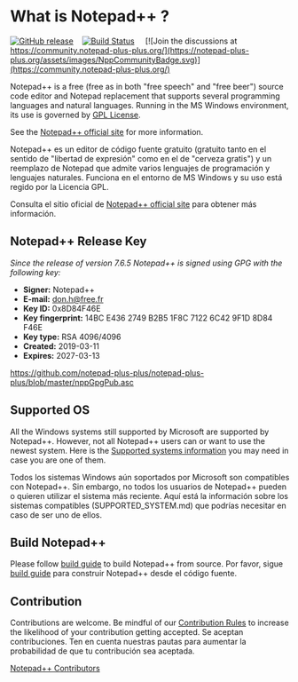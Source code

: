 What is Notepad++ ?
===================

[![GitHub release](https://img.shields.io/github/release/notepad-plus-plus/notepad-plus-plus.svg)](../../releases/latest)&nbsp;&nbsp;&nbsp;&nbsp;[![Build Status](https://img.shields.io/github/actions/workflow/status/notepad-plus-plus/notepad-plus-plus/CI_build.yml)](https://github.com/notepad-plus-plus/notepad-plus-plus/actions/workflows/CI_build.yml)
&nbsp;&nbsp;&nbsp;&nbsp;[![Join the discussions at https://community.notepad-plus-plus.org/](https://notepad-plus-plus.org/assets/images/NppCommunityBadge.svg)](https://community.notepad-plus-plus.org/)

Notepad++ is a free (free as in both "free speech" and "free beer") source code
editor and Notepad replacement that supports several programming languages and
natural languages. Running in the MS Windows environment, its use is governed by
[GPL License](LICENSE).

See the [Notepad++ official site](https://notepad-plus-plus.org/) for more information.

Notepad++ es un editor de código fuente gratuito (gratuito tanto en el sentido de "libertad de expresión" como en el de "cerveza gratis") y un reemplazo de Notepad que admite varios lenguajes de programación y lenguajes naturales. Funciona en el entorno de MS Windows y su uso está regido por la Licencia GPL.

Consulta el sitio oficial de [Notepad++ official site](https://notepad-plus-plus.org/) para obtener más información.

Notepad++ Release Key
---------------------
_Since the release of version 7.6.5 Notepad++ is signed using GPG with the following key:_

- **Signer:** Notepad++
- **E-mail:** don.h@free.fr
- **Key ID:** 0x8D84F46E
- **Key fingerprint:** 14BC E436 2749 B2B5 1F8C 7122 6C42 9F1D 8D84 F46E
- **Key type:** RSA 4096/4096
- **Created:** 2019-03-11
- **Expires:** 2027-03-13

https://github.com/notepad-plus-plus/notepad-plus-plus/blob/master/nppGpgPub.asc


Supported OS
------------

All the Windows systems still supported by Microsoft are supported by Notepad++. However, not all Notepad++ users can or want to use the newest system. Here is the [Supported systems information](SUPPORTED_SYSTEM.md) you may need in case you are one of them.


Todos los sistemas Windows aún soportados por Microsoft son compatibles con Notepad++. Sin embargo, no todos los usuarios de Notepad++ pueden o quieren utilizar el sistema más reciente. Aquí está la información sobre los sistemas compatibles (SUPPORTED_SYSTEM.md) que podrías necesitar en caso de ser uno de ellos.

Build Notepad++
---------------

Please follow [build guide](BUILD.md) to build Notepad++ from source.
Por favor, sigue [build guide](BUILD.md) para construir Notepad++ desde el código fuente.


Contribution
------------

Contributions are welcome. Be mindful of our [Contribution Rules](CONTRIBUTING.md) to increase the likelihood of your contribution getting accepted.
Se aceptan contribuciones. Ten en cuenta nuestras pautas para aumentar la probabilidad de que tu contribución sea aceptada.

[Notepad++ Contributors](https://github.com/notepad-plus-plus/notepad-plus-plus/graphs/contributors)

